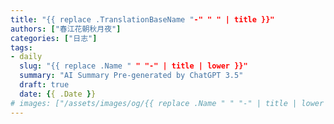 ```yaml
---
title: "{{ replace .TranslationBaseName "-" " " | title }}"
authors: ["春江花朝秋月夜"]
categories: ["日志"]
tags:
- daily
  slug: "{{ replace .Name " " "-" | title | lower }}"
  summary: "AI Summary Pre-generated by ChatGPT 3.5"
  draft: true
  date: {{ .Date }}
# images: ["/assets/images/og/{{ replace .Name " " "-" | title | lower }}.png"]
---
```

